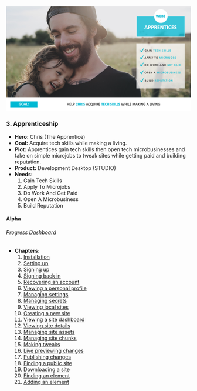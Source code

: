 ![chris](../../assets/chris.png)

### 3. Apprenticeship

* **Hero:** Chris (The Apprentice)
* **Goal:** Acquire tech skills while making a living.
* **Plot:** Apprentices gain tech skills then open tech microbusinesses and take on simple microjobs to tweak sites while getting paid and building reputation.
* **Product:** Development Desktop (STUDIO)
* **Needs:**
  1. Gain Tech Skills
  2. Apply To Microjobs
  3. Do Work And Get Paid
  4. Open A Microbusiness
  5. Build Reputation

#### Alpha

###### [Progress Dashboard](https://github.com/fluidtrends/carmel/projects/11)

* **Chapters:**
  1. [Installation](https://github.com/fluidtrends/carmel/issues/887)
  2. [Setting up](https://github.com/fluidtrends/carmel/issues/888)
  3. [Signing up](https://github.com/fluidtrends/carmel/issues/889)
  4. [Signing back in](https://github.com/fluidtrends/carmel/issues/890)
  5. [Recovering an account](https://github.com/fluidtrends/carmel/issues/891)
  6. [Viewing a personal profile](https://github.com/fluidtrends/carmel/issues/892)
  7. [Managing settings](https://github.com/fluidtrends/carmel/issues/893)
  8. [Managing secrets](https://github.com/fluidtrends/carmel/issues/894)
  9. [Viewing local sites](https://github.com/fluidtrends/carmel/issues/895)
  11. [Creating a new site](https://github.com/fluidtrends/carmel/issues/896)
  12. [Viewing a site dashboard](https://github.com/fluidtrends/carmel/issues/897)
  13. [Viewing site details](https://github.com/fluidtrends/carmel/issues/898)
  14. [Managing site assets](https://github.com/fluidtrends/carmel/issues/899)
  15. [Managing site chunks](https://github.com/fluidtrends/carmel/issues/900)
  16. [Making tweaks](https://github.com/fluidtrends/carmel/issues/901)
  17. [Live previewing changes](https://github.com/fluidtrends/carmel/issues/902)
  18. [Publishing changes](https://github.com/fluidtrends/carmel/issues/903)
  19. [Finding a public site](https://github.com/fluidtrends/carmel/issues/904)
  20. [Downloading a site](https://github.com/fluidtrends/carmel/issues/905)
  21. [Finding an element](https://github.com/fluidtrends/carmel/issues/906)
  22. [Adding an element](https://github.com/fluidtrends/carmel/issues/907)
